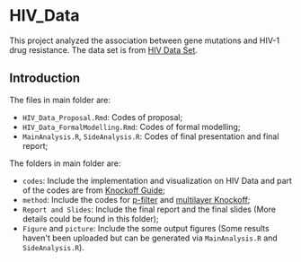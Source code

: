 # HIV_Data
This project analyzed the association between gene mutations and HIV-1 drug resistance. The data set is from [HIV Data Set](http://hivdb.stanford.edu/pages/published_analysis/genophenoPNAS2006).

## Introduction
The files in main folder are:
* `HIV_Data_Proposal.Rmd`: Codes of proposal;
* `HIV_Data_FormalModelling.Rmd`: Codes of formal modelling;
* `MainAnalysis.R`, `SideAnalysis.R`: Codes of final presentation and final report;

The folders in main folder are:
* `codes`: Include the implementation and visualization on HIV Data and part of the codes are from [Knockoff Guide](https://web.stanford.edu/group/candes/knockoffs/);
* `method`: Include the codes for [p-filter](https://www.stat.uchicago.edu/~rina/pfilter.html) and [multilayer Knockoff](https://github.com/ekatsevi/simultaneous-fdp);
* `Report and Slides`: Include the final report and the final slides (More details could be found in this folder);
* `Figure` and `picture`: Include the some output figures (Some results haven't been uploaded but can be generated via `MainAnalysis.R` and `SideAnalysis.R`).
